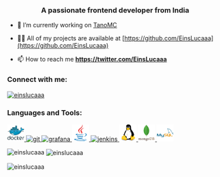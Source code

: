 <h3 align="center">A passionate frontend developer from India</h3>

- 🔭 I’m currently working on [TanoMC](https://github.com/TanoMC)

- 👨‍💻 All of my projects are available at [https://github.com/EinsLucaaa](https://github.com/EinsLucaaa)

- 📫 How to reach me **https://twitter.com/EinsLucaaa**

<h3 align="left">Connect with me:</h3>
<p align="left">
<a href="https://twitter.com/einslucaaa" target="blank"><img align="center" src="https://raw.githubusercontent.com/rahuldkjain/github-profile-readme-generator/master/src/images/icons/Social/twitter.svg" alt="einslucaaa" height="30" width="40" /></a>
</p>

<h3 align="left">Languages and Tools:</h3>
<p align="left"> <a href="https://www.docker.com/" target="_blank" rel="noreferrer"> <img src="https://raw.githubusercontent.com/devicons/devicon/master/icons/docker/docker-original-wordmark.svg" alt="docker" width="40" height="40"/> </a> <a href="https://git-scm.com/" target="_blank" rel="noreferrer"> <img src="https://www.vectorlogo.zone/logos/git-scm/git-scm-icon.svg" alt="git" width="40" height="40"/> </a> <a href="https://grafana.com" target="_blank" rel="noreferrer"> <img src="https://www.vectorlogo.zone/logos/grafana/grafana-icon.svg" alt="grafana" width="40" height="40"/> </a> <a href="https://www.java.com" target="_blank" rel="noreferrer"> <img src="https://raw.githubusercontent.com/devicons/devicon/master/icons/java/java-original.svg" alt="java" width="40" height="40"/> </a> <a href="https://www.jenkins.io" target="_blank" rel="noreferrer"> <img src="https://www.vectorlogo.zone/logos/jenkins/jenkins-icon.svg" alt="jenkins" width="40" height="40"/> </a> <a href="https://www.linux.org/" target="_blank" rel="noreferrer"> <img src="https://raw.githubusercontent.com/devicons/devicon/master/icons/linux/linux-original.svg" alt="linux" width="40" height="40"/> </a> <a href="https://www.mongodb.com/" target="_blank" rel="noreferrer"> <img src="https://raw.githubusercontent.com/devicons/devicon/master/icons/mongodb/mongodb-original-wordmark.svg" alt="mongodb" width="40" height="40"/> </a> <a href="https://www.mysql.com/" target="_blank" rel="noreferrer"> <img src="https://raw.githubusercontent.com/devicons/devicon/master/icons/mysql/mysql-original-wordmark.svg" alt="mysql" width="40" height="40"/> </a> </p>

<p><img align="left" src="https://github-readme-stats.vercel.app/api/top-langs?username=einslucaaa&show_icons=true&locale=en&layout=compact" alt="einslucaaa" /></p>

<p>&nbsp;<img align="center" src="https://github-readme-stats.vercel.app/api?username=einslucaaa&show_icons=true&locale=en" alt="einslucaaa" /></p>

<p><img align="center" src="https://github-readme-streak-stats.herokuapp.com/?user=einslucaaa&" alt="einslucaaa" /></p>
